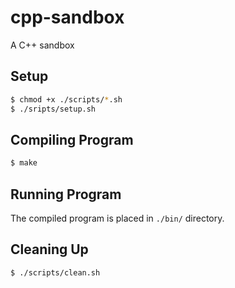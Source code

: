 # cpp-sandbox
A C++ sandbox

## Setup
```bash
$ chmod +x ./scripts/*.sh
$ ./sripts/setup.sh
```

## Compiling Program
```bash
$ make
```

## Running Program
The compiled program is placed in ```./bin/``` directory.

## Cleaning Up
```bash
$ ./scripts/clean.sh
```
